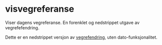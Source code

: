 # visvegreferanse
Viser dagens vegreferanse. En forenklet og nedstrippet utgave av vegrefefendring. 

Dette er en nedstrippet versjon av [vegrefendring](https://github.com/LtGlahn/vegrefendring), uten dato-funksjonalitet. 